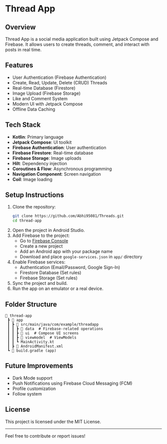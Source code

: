 # Thread App

## Overview
Thread App is a social media application built using Jetpack Compose and Firebase. It allows users to create threads, comment, and interact with posts in real time.

## Features
- User Authentication (Firebase Authentication)
- Create, Read, Update, Delete (CRUD) Threads
- Real-time Database (Firestore)
- Image Upload (Firebase Storage)
- Like and Comment System
- Modern UI with Jetpack Compose
- Offline Data Caching

## Tech Stack
- **Kotlin**: Primary language
- **Jetpack Compose**: UI toolkit
- **Firebase Authentication**: User authentication
- **Firebase Firestore**: Real-time database
- **Firebase Storage**: Image uploads
- **Hilt**: Dependency injection
- **Coroutines & Flow**: Asynchronous programming
- **Navigation Component**: Screen navigation
- **Coil**: Image loading

## Setup Instructions
1. Clone the repository:
   ```bash
   git clone https://github.com/Abhi95081/Threads.git
   cd thread-app
   ```
2. Open the project in Android Studio.
3. Add Firebase to the project:
   - Go to [Firebase Console](https://console.firebase.google.com/)
   - Create a new project
   - Add an Android app with your package name
   - Download and place `google-services.json` in `app/` directory
4. Enable Firebase services:
   - Authentication (Email/Password, Google Sign-In)
   - Firestore Database (Set rules)
   - Firebase Storage (Set rules)
5. Sync the project and build.
6. Run the app on an emulator or a real device.

## Folder Structure
```
📂 thread-app
 ┣ 📂 app
 ┃ ┣ 📂 src/main/java/com/example/threadapp
 ┃ ┃ ┣ 📂 data  # Firebase-related operations
 ┃ ┃ ┣ 📂 ui  # Compose UI screens
 ┃ ┃ ┣ 📂 viewmodel  # ViewModels
 ┃ ┃ ┗ MainActivity.kt
 ┃ ┣ 📜 AndroidManifest.xml
 ┗ 📜 build.gradle (app)
```

## Future Improvements
- Dark Mode support
- Push Notifications using Firebase Cloud Messaging (FCM)
- Profile customization
- Follow system

## License
This project is licensed under the MIT License.

---
Feel free to contribute or report issues!


